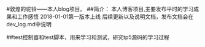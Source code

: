 #敦煌的驼铃——本人blog项目。
##简介：
	本人博客项目,主要发布平时的学习成果和工作感悟
	2018-01-01第一版本上线
	后续更新以及说明文档，发布文档会在dev_log.md中说明

##test控制器和test脚本，用来学习和测试，研究tp5源码的学习过程
